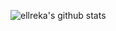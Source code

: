 ![ellreka's github stats](https://github-readme-stats.vercel.app/api?username=ellreka&count_private=true&show_icons=true&theme=dracula)
